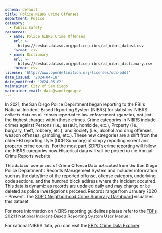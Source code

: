 ```yaml
---
schema: default
title: Police NIBRS Crime Offenses
department: Police
category:
  - Public Safety
resources:
  - name: Police NIBRS Crime Offenses
    url: >-
      https://seshat.datasd.org/police_nibrs/pd_nibrs_datasd.csv
    format: csv
  - name: Dictionary
    url: >-
      https://seshat.datasd.org/police_nibrs/pd_nibrs_dictionary.csv
    format: csv
license: 'http://www.opendefinition.org/licenses/odc-pddl'
date_issued: '2024-04-18'
date_modified: '2024-05-02'
maintainer: City of San Diego
maintainer_email: data@sandiego.gov
---
```

In 2021, the San Diego Police Department began reporting to the FBI's National Incident-Based Reporting System (NIBRS) for statistics. NIBRS collects data on all crimes reported to law enforcement agencies, not just the highest charges within those crimes. Crime categories in NIBRS include crimes against Persons (i.e., assault, homicide, etc.), Property (i.e., burglary, theft, robbery, etc.), and Society (i.e., alcohol and drug offenses, weapon offenses, gambling, etc.). These new categories are a shift from the older FBI reporting style (UCR Summary) of simply reporting violent and property crime counts. For the most part, SDPD’s crime reporting will follow the NIBRS categories now. Historical data will still be posted to the Annual Crime Reports website.
 
This dataset comprises of Crime Offense Data extracted from the San Diego Police Department's Records Management System and includes information such as the date/time of the reported offense, offense category, underlying code sections, and the hundred block address where the incident occurred. This data is dynamic as records are updated daily and may change or be deleted as police investigations proceed. Records range from January 2020 – Present. The [SDPD Neighborhood Crime Summary Dashboard](https://experience.arcgis.com/experience/c24d611442564023af92f42759ee5c42/) visualizes this dataset.
 
For more information on NIBRS reporting guidelines please refer to the [FBI's 2021.1 National Incident-Based Reporting System User Manual](https://bjs.ojp.gov/sites/g/files/xyckuh236/files/sarble/data_common/nibrs-user-manual-2021-1041521.pdf).
 
For national NIBRS data, you can visit the [FBI's Crime Data Explorer](https://cde.ucr.cjis.gov/).

<!--more-->

